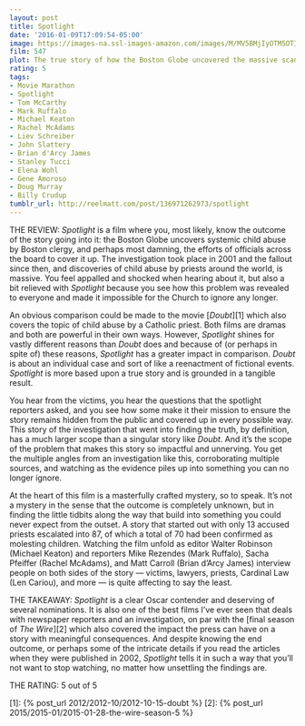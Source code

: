 ```yaml
---
layout: post
title: Spotlight
date: '2016-01-09T17:09:54-05:00'
image: https://images-na.ssl-images-amazon.com/images/M/MV5BMjIyOTM5OTIzNV5BMl5BanBnXkFtZTgwMDkzODE2NjE@._V1_SY1000_CR0,0,676,1000_AL_.jpg
film: 547
plot: The true story of how the Boston Globe uncovered the massive scandal of child molestation and cover-up within the local Catholic Archdiocese, shaking the entire Catholic Church to its core.
rating: 5
tags:
- Movie Marathon
- Spotlight
- Tom McCarthy
- Mark Ruffalo
- Michael Keaton
- Rachel McAdams
- Liev Schreiber
- John Slattery
- Brian d'Arcy James
- Stanley Tucci
- Elena Wohl
- Gene Amoroso
- Doug Murray
- Billy Crudup
tumblr_url: http://reelmatt.com/post/136971262973/spotlight
---
```


THE REVIEW: *Spotlight* is a film where you, most likely, know the outcome of the story going into it: the Boston Globe uncovers systemic child abuse by Boston clergy, and perhaps most damning, the efforts of officials across the board to cover it up. The investigation took place in 2001 and the fallout since then, and discoveries of child abuse by priests around the world, is massive. You feel appalled and shocked when hearing about it, but also a bit relieved with *Spotlight* because you see how this problem was revealed to everyone and made it impossible for the Church to ignore any longer.

An obvious comparison could be made to the movie [*Doubt*][1] which also covers the topic of child abuse by a Catholic priest. Both films are dramas and both are powerful in their own ways. However, *Spotlight* shines for vastly different reasons than *Doubt* does and because of (or perhaps in spite of) these reasons, *Spotlight* has a greater impact in comparison. *Doubt* is about an individual case and sort of like a reenactment of fictional events. *Spotlight* is more based upon a true story and is grounded in a tangible result.

You hear from the victims, you hear the questions that the spotlight reporters asked, and you see how some make it their mission to ensure the story remains hidden from the public and covered up in every possible way. This story of the investigation that went into finding the truth, by definition, has a much larger scope than a singular story like *Doubt*. And it’s the scope of the problem that makes this story so impactful and unnerving. You get the multiple angles from an investigation like this, corroborating multiple sources, and watching as the evidence piles up into something you can no longer ignore.

At the heart of this film is a masterfully crafted mystery, so to speak. It’s not a mystery in the sense that the outcome is completely unknown, but in finding the little tidbits along the way that build into something you could never expect from the outset. A story that started out with only 13 accused priests escalated into 87, of which a total of 70 had been confirmed as molesting children. Watching the film unfold as editor Walter Robinson (Michael Keaton) and reporters Mike Rezendes (Mark Ruffalo), Sacha Pfeiffer (Rachel McAdams), and Matt Carroll (Brian d’Arcy James) interview people on both sides of the story — victims, lawyers, priests, Cardinal Law (Len Cariou), and more — is quite affecting to say the least.

THE TAKEAWAY: *Spotlight* is a clear Oscar contender and deserving of several nominations. It is also one of the best films I’ve ever seen that deals with newspaper reporters and an investigation, on par with the [final season of *The Wire*][2] which also covered the impact the press can have on a story with meaningful consequences. And despite knowing the end outcome, or perhaps some of the intricate details if you read the articles when they were published in 2002, *Spotlight* tells it in such a way that you’ll not want to stop watching, no matter how unsettling the findings are.

THE RATING: 5 out of 5

[1]: {% post_url 2012/2012-10/2012-10-15-doubt %}
[2]: {% post_url 2015/2015-01/2015-01-28-the-wire-season-5 %}